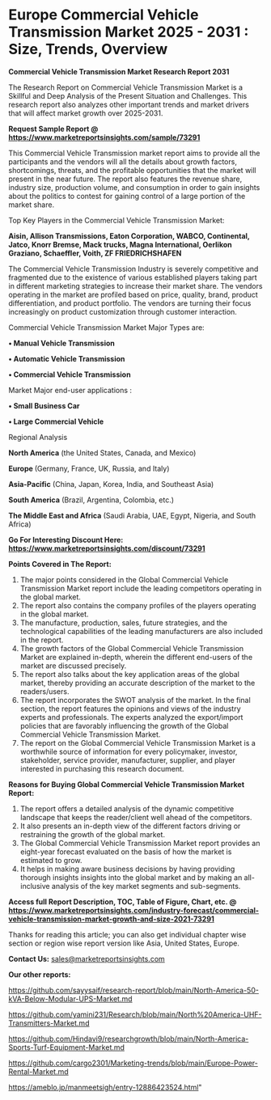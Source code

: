 # Europe Commercial Vehicle Transmission Market 2025 - 2031 : Size, Trends, Overview

<strong>Commercial Vehicle Transmission Market Research Report 2031</strong>

The Research Report on Commercial Vehicle Transmission Market is a Skillful and Deep Analysis of the Present Situation and Challenges. This research report also analyzes other important trends and market drivers that will affect market growth over 2025-2031.

<strong>Request Sample Report @ <a href=https://www.marketreportsinsights.com/sample/73291>https://www.marketreportsinsights.com/sample/73291</a></strong>

This Commercial Vehicle Transmission market report aims to provide all the participants and the vendors will all the details about growth factors, shortcomings, threats, and the profitable opportunities that the market will present in the near future. The report also features the revenue share, industry size, production volume, and consumption in order to gain insights about the politics to contest for gaining control of a large portion of the market share.

Top Key Players in the Commercial Vehicle Transmission Market:

<strong>Aisin, Allison Transmissions, Eaton Corporation, WABCO, Continental, Jatco, Knorr Bremse, Mack trucks, Magna International, Oerlikon Graziano, Schaeffler, Voith, ZF FRIEDRICHSHAFEN</strong>

The Commercial Vehicle Transmission Industry is severely competitive and fragmented due to the existence of various established players taking part in different marketing strategies to increase their market share. The vendors operating in the market are profiled based on price, quality, brand, product differentiation, and product portfolio. The vendors are turning their focus increasingly on product customization through customer interaction.

Commercial Vehicle Transmission Market Major Types are:

<strong>• Manual Vehicle Transmission

• Automatic Vehicle Transmission

• Commercial Vehicle Transmission</strong>

Market Major end-user applications :

<strong>• Small Business Car

• Large Commercial Vehicle</strong>

Regional Analysis

</u><strong><b>North America</b></strong> (the United States, Canada, and Mexico)

<strong><b>Europe </b></strong>(Germany, France, UK, Russia, and Italy)

<strong><b>Asia-Pacific</b></strong> (China, Japan, Korea, India, and Southeast Asia)

<strong><b>South America</b></strong> (Brazil, Argentina, Colombia, etc.)

<strong><b>The Middle East and Africa</b></strong> (Saudi Arabia, UAE, Egypt, Nigeria, and South Africa)

<strong>Go For Interesting Discount Here: <a href=https://www.marketreportsinsights.com/discount/73291>https://www.marketreportsinsights.com/discount/73291</a></strong>

<strong>Points Covered in The Report:</strong>
<ol>
  <li>The major points considered in the Global Commercial Vehicle Transmission Market report include the leading competitors operating in the global market.</li>
  <li>The report also contains the company profiles of the players operating in the global market.</li>
  <li>The manufacture, production, sales, future strategies, and the technological capabilities of the leading manufacturers are also included in the report.</li>
  <li>The growth factors of the Global Commercial Vehicle Transmission Market are explained in-depth, wherein the different end-users of the market are discussed precisely.</li>
  <li>The report also talks about the key application areas of the global market, thereby providing an accurate description of the market to the readers/users.</li>
  <li>The report incorporates the SWOT analysis of the market. In the final section, the report features the opinions and views of the industry experts and professionals. The experts analyzed the export/import policies that are favorably influencing the growth of the Global Commercial Vehicle Transmission Market.</li>
  <li>The report on the Global Commercial Vehicle Transmission Market is a worthwhile source of information for every policymaker, investor, stakeholder, service provider, manufacturer, supplier, and player interested in purchasing this research document.</li>
</ol>
<strong>Reasons for Buying Global Commercial Vehicle Transmission Market Report:</strong>

<ol>
  <li>The report offers a detailed analysis of the dynamic competitive landscape that keeps the reader/client well ahead of the competitors.</li>
  <li>It also presents an in-depth view of the different factors driving or restraining the growth of the global market.</li>
  <li>The Global Commercial Vehicle Transmission Market report provides an eight-year forecast evaluated on the basis of how the market is estimated to grow.</li>
  <li>It helps in making aware business decisions by having providing thorough insights insights into the global market and by making an all-inclusive analysis of the key market segments and sub-segments.</li>
</ol>
<strong>Access full Report Description, TOC, Table of Figure, Chart, etc. @ <a href=https://www.marketreportsinsights.com/industry-forecast/commercial-vehicle-transmission-market-growth-and-size-2021-73291>https://www.marketreportsinsights.com/industry-forecast/commercial-vehicle-transmission-market-growth-and-size-2021-73291</a></strong>


Thanks for reading this article; you can also get individual chapter wise section or region wise report version like Asia, United States, Europe.

<strong>Contact Us:</strong>
sales@marketreportsinsights.com

<strong>Our other reports:</strong>

<a href=https://github.com/sayysaif/research-report/blob/main/North-America-50-kVA-Below-Modular-UPS-Market.md>https://github.com/sayysaif/research-report/blob/main/North-America-50-kVA-Below-Modular-UPS-Market.md</a>

<a href=https://github.com/yamini231/Research/blob/main/North%20America-UHF-Transmitters-Market.md>https://github.com/yamini231/Research/blob/main/North%20America-UHF-Transmitters-Market.md</a>

<a href=https://github.com/Hindavi9/researchgrowth/blob/main/North-America-Sports-Turf-Equipment-Market.md>https://github.com/Hindavi9/researchgrowth/blob/main/North-America-Sports-Turf-Equipment-Market.md</a>

<a href=https://github.com/cargo2301/Marketing-trends/blob/main/Europe-Power-Rental-Market.md>https://github.com/cargo2301/Marketing-trends/blob/main/Europe-Power-Rental-Market.md</a>

<a href=https://ameblo.jp/manmeetsigh/entry-12886423524.html>https://ameblo.jp/manmeetsigh/entry-12886423524.html</a>"
